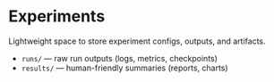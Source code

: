 # Experiments

Lightweight space to store experiment configs, outputs, and artifacts.

- `runs/` — raw run outputs (logs, metrics, checkpoints)
- `results/` — human-friendly summaries (reports, charts)
